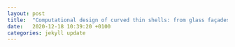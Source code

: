 ```yaml
---
layout: post
title:  "Computational design of curved thin shells: from glass façades to programmable matter"
date:   2020-12-18 10:39:20 +0100
categories: jekyll update
---
```

